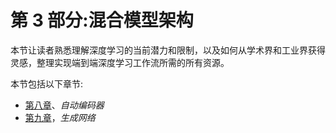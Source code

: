 <link href="Styles/Style00.css" rel="stylesheet" type="text/css"> <link href="Styles/Style01.css" rel="stylesheet" type="text/css"> <link href="Styles/Style02.css" rel="stylesheet" type="text/css"> <link href="Styles/Style03.css" rel="stylesheet" type="text/css">     

# 第 3 部分:混合模型架构

本节让读者熟悉理解深度学习的当前潜力和限制，以及如何从学术界和工业界获得灵感，整理实现端到端深度学习工作流所需的所有资源。

本节包括以下章节:

*   [第八章](06037caf-bbb8-437f-91a2-0d2c40f8df5a.xhtml)、*自动编码器*
*   [第九章](06037caf-bbb8-437f-91a2-0d2c40f8df5a.xhtml)，*生成网络*